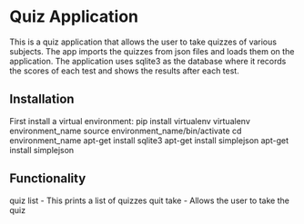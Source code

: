 <h1>Quiz Application</h1>
This is a quiz application that allows the user to take quizzes of various subjects. The app imports the quizzes from json files and loads them on the application.
The application uses sqlite3 as the database where it records the scores of each test and shows the results after each test.

<h2>Installation</h2>
First install a virtual environment:
  pip install virtualenv
  virtualenv environment_name
  source environment_name/bin/activate
  cd environment_name
  apt-get install sqlite3
  apt-get install simplejson
  apt-get install simplejson
  
<h2>Functionality</h2>
quiz list - This prints a list of quizzes
quit take - Allows the user to take the quiz
